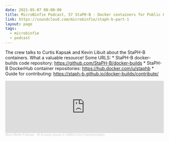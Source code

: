 ```yaml
---
date: 2021-05-07 00:00:00
title: MicroBinfie Podcast, 57 StaPH-B - Docker containers for Public Health bioinformatics Part 1
link: https://soundcloud.com/microbinfie/staph-b-part-1
layout: page
tags:
  - microbinfie
  - podcast
---
```

The crew talks to Curtis Kapsak and Kevin Libuit about the StaPH-B
containers.  What a valuable resource!  Some URLS:  * StaPH-B docker-
builds code repository: https://github.com/StaPH-B/docker-builds *
StaPH-B DockerHub container repositories:
https://hub.docker.com/u/staphb * Guide for contributing:
https://staph-b.github.io/docker-builds/contribute/

<iframe width="100%" height="166" scrolling="no" frameborder="no" allow="autoplay" src="https://w.soundcloud.com/player/?url=https%3A//api.soundcloud.com/tracks/1032644443&color=%23ff5500&auto_play=false&hide_related=false&show_comments=true&show_user=true&show_reposts=false&show_teaser=false"></iframe><div style="font-size: 10px; color: #cccccc;line-break: anywhere;word-break: normal;overflow: hidden;white-space: nowrap;text-overflow: ellipsis; font-family: Interstate,Lucida Grande,Lucida Sans Unicode,Lucida Sans,Garuda,Verdana,Tahoma,sans-serif;font-weight: 100;"><a href="https://soundcloud.com/microbinfie" title="Micro Binfie Podcast" target="_blank" style="color: #cccccc; text-decoration: none;">Micro Binfie Podcast</a> · <a href="https://soundcloud.com/microbinfie/40-a-crash-course-in-sars-cov-2-bioinformatics" title="57 StaPH-B - Docker containers for Public Health bioinformatics Part 1" target="_blank" style="color: #cccccc; text-decoration: none;">40 A crash course in SARS-CoV-2 bioinformatics</a></div>
